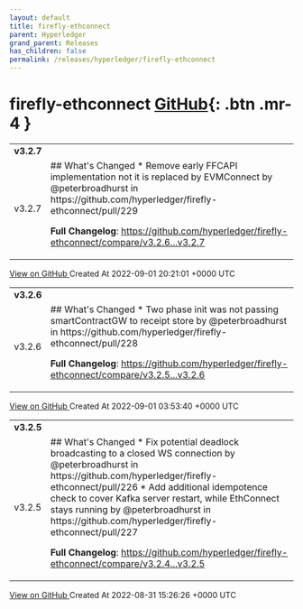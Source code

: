 ```yaml
---
layout: default
title: firefly-ethconnect
parent: Hyperledger
grand_parent: Releases
has_children: false
permalink: /releases/hyperledger/firefly-ethconnect
---
```


# firefly-ethconnect <span class="fs-3 right-align">[GitHub](https://github.com/hyperledger/firefly-ethconnect){: .btn .mr-4 }</span>


<div>
    <table>
        <tr>
            <td colspan="2">
                <b>
                    v3.2.7
                </b>
            </td>
        </tr>
        <tr>
            <td>
                <span class="chip">
                    v3.2.7
                </span>
            </td>
            <td>
                ## What's Changed
* Remove early FFCAPI implementation not it is replaced by EVMConnect by @peterbroadhurst in https://github.com/hyperledger/firefly-ethconnect/pull/229


**Full Changelog**: https://github.com/hyperledger/firefly-ethconnect/compare/v3.2.6...v3.2.7
            </td>
        </tr>
    </table>
    <a href="https://github.com/hyperledger/firefly-ethconnect/releases/tag/v3.2.7" class=".btn">
        View on GitHub
    </a>
    <span class="right-align">
        Created At 2022-09-01 20:21:01 +0000 UTC
    </span>
</div>

<div>
    <table>
        <tr>
            <td colspan="2">
                <b>
                    v3.2.6
                </b>
            </td>
        </tr>
        <tr>
            <td>
                <span class="chip">
                    v3.2.6
                </span>
            </td>
            <td>
                ## What's Changed
* Two phase init was not passing smartContractGW to receipt store by @peterbroadhurst in https://github.com/hyperledger/firefly-ethconnect/pull/228


**Full Changelog**: https://github.com/hyperledger/firefly-ethconnect/compare/v3.2.5...v3.2.6
            </td>
        </tr>
    </table>
    <a href="https://github.com/hyperledger/firefly-ethconnect/releases/tag/v3.2.6" class=".btn">
        View on GitHub
    </a>
    <span class="right-align">
        Created At 2022-09-01 03:53:40 +0000 UTC
    </span>
</div>

<div>
    <table>
        <tr>
            <td colspan="2">
                <b>
                    v3.2.5
                </b>
            </td>
        </tr>
        <tr>
            <td>
                <span class="chip">
                    v3.2.5
                </span>
            </td>
            <td>
                ## What's Changed
* Fix potential deadlock broadcasting to a closed WS connection by @peterbroadhurst in https://github.com/hyperledger/firefly-ethconnect/pull/226
* Add additional idempotence check to cover Kafka server restart, while EthConnect stays running by @peterbroadhurst in https://github.com/hyperledger/firefly-ethconnect/pull/227


**Full Changelog**: https://github.com/hyperledger/firefly-ethconnect/compare/v3.2.4...v3.2.5
            </td>
        </tr>
    </table>
    <a href="https://github.com/hyperledger/firefly-ethconnect/releases/tag/v3.2.5" class=".btn">
        View on GitHub
    </a>
    <span class="right-align">
        Created At 2022-08-31 15:26:26 +0000 UTC
    </span>
</div>

